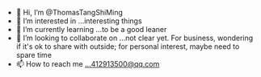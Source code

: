 - 👋 Hi, I’m @ThomasTangShiMing
- 👀 I’m interested in ...interesting things
- 🌱 I’m currently learning ...to be a good leaner
- 💞️ I’m looking to collaborate on ...not clear yet. For business, wondering if it's ok to share with outside; for personal interest, maybe need to spare time
- 📫 How to reach me ...412913500@qq.com

<!---
ThomasTangShiMing/ThomasTangShiMing is a ✨ special ✨ repository because its `README.md` (this file) appears on your GitHub profile.
You can click the Preview link to take a look at your changes.
--->
